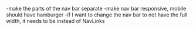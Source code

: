 -make the parts of the nav bar separate
-make nav bar responsive, mobile should have hamburger
-if I want to change the nav bar to not have the full width, it needs to be <MenuItems> instead of NavLinks
